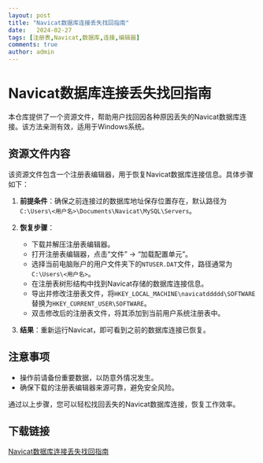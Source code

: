 ```yaml
---
layout: post
title: "Navicat数据库连接丢失找回指南"
date:   2024-02-27
tags: [注册表,Navicat,数据库,连接,编辑器]
comments: true
author: admin
---
```

# Navicat数据库连接丢失找回指南

本仓库提供了一个资源文件，帮助用户找回因各种原因丢失的Navicat数据库连接。该方法亲测有效，适用于Windows系统。

## 资源文件内容

该资源文件包含一个注册表编辑器，用于恢复Navicat数据库连接信息。具体步骤如下：

1. **前提条件**：确保之前连接过的数据库地址保存位置存在，默认路径为`C:\Users\<用户名>\Documents\Navicat\MySQL\Servers`。

2. **恢复步骤**：
   - 下载并解压注册表编辑器。
   - 打开注册表编辑器，点击“文件” -> “加载配置单元”。
   - 选择当前电脑账户的用户文件夹下的`NTUSER.DAT`文件，路径通常为`C:\Users\<用户名>`。
   - 在注册表树形结构中找到Navicat存储的数据库连接信息。
   - 导出并修改注册表文件，将`HKEY_LOCAL_MACHINE\navicatddddd\SOFTWARE`替换为`HKEY_CURRENT_USER\SOFTWARE`。
   - 双击修改后的注册表文件，将其添加到当前用户系统注册表中。

3. **结果**：重新运行Navicat，即可看到之前的数据库连接已恢复。

## 注意事项

- 操作前请备份重要数据，以防意外情况发生。
- 确保下载的注册表编辑器来源可靠，避免安全风险。

通过以上步骤，您可以轻松找回丢失的Navicat数据库连接，恢复工作效率。

## 下载链接

[Navicat数据库连接丢失找回指南](https://pan.quark.cn/s/239dedff1c48)